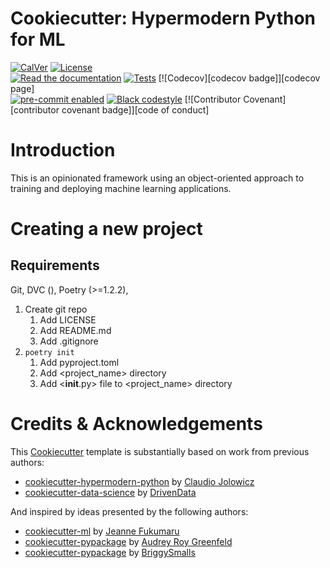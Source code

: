 # Cookiecutter: Hypermodern Python for ML

<!-- badges-begin -->

[![CalVer][calver badge]][calver]
[![License][license badge]][license]<br>
[![Read the documentation][readthedocs badge]][readthedocs page]
[![Tests][github actions badge]][github actions page]
[![Codecov][codecov badge]][codecov page]<br>
[![pre-commit enabled][pre-commit badge]][pre-commit project]
[![Black codestyle][black badge]][black project]
[![Contributor Covenant][contributor covenant badge]][code of conduct]

[black badge]: https://img.shields.io/badge/code%20style-black-000000.svg
[black project]: https://github.com/psf/black
[calver badge]: https://img.shields.io/badge/calver-YYYY.MM.DD-22bfda.svg
[calver]: http://calver.org/
[github actions badge]: https://github.com/mdsach/cookiecutter-hypermodern-python-ml/workflows/Tests/badge.svg
[github actions page]: https://github.com/mdsach/cookiecutter-hypermodern-python-ml/actions?workflow=Tests
[github page]: https://github.com/mdsach/cookiecutter-hypermodern-python-ml
[license badge]: https://img.shields.io/github/license/mdsach/cookiecutter-hypermodern-python-ml
[license]: https://opensource.org/licenses/MIT
[pre-commit badge]: https://img.shields.io/badge/pre--commit-enabled-brightgreen?logo=pre-commit&logoColor=white
[pre-commit project]: https://pre-commit.com/
[readthedocs badge]: https://img.shields.io/readthedocs/cookiecutter-hypermodern-python-ml/latest.svg?label=Read%20the%20Docs
[readthedocs page]: https://cookiecutter-hypermodern-python-ml.readthedocs.io/

<!-- badges-end -->

# Introduction
This is an opinionated framework using an object-oriented approach to training and deploying machine learning applications.

# Creating a new project

## Requirements
Git, DVC (), Poetry (>=1.2.2),

1. Create git repo
   1. Add LICENSE
   2. Add README.md
   3. Add .gitignore
2. `poetry init`
   1. Add pyproject.toml
   2. Add <project_name> directory
   3. Add <__init__.py> file to <project_name> directory

# Credits & Acknowledgements

This [Cookiecutter](https://github.com/audreyr/cookiecutter) template is substantially based on work from previous authors:
   - [cookiecutter-hypermodern-python](https://github.com/cjolowicz/cookiecutter-hypermodern-python) by [Claudio Jolowicz](https://github.com/cjolowicz)
   - [cookiecutter-data-science](https://github.com/drivendata/cookiecutter-data-science) by [DrivenData](https://www.drivendata.org/)

And inspired by ideas presented by the following authors:
   - [cookiecutter-ml](https://github.com/jeannefukumaru/cookiecutter-ml) by [Jeanne Fukumaru](https://github.com/jeannefukumaru)
   - [cookiecutter-pypackage](https://github.com/audreyfeldroy/cookiecutter-pypackage) by [Audrey Roy Greenfeld](https://github.com/audreyfeldroy)
   - [cookiecutter-pypackage](https://github.com/briggySmalls/cookiecutter-pypackage) by [BriggySmalls](https://github.com/briggySmalls)
